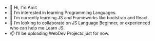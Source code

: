 - 👋 Hi, I’m Amit
- 👀 I’m interested in learning Programming Languages.
- 🌱 I’m currently learning JS and Frameworks like bootstrap and React.
- 💞️ I’m looking to collaborate on JS Language Beginner, or experienced who can help me Learn JS.
- 📫 I'll be uploading WebDev Projects just for now.

<!---
1Headhunterz/1Headhunterz is a ✨ special ✨ repository because its `README.md` (this file) appears on your GitHub profile.
You can click the Preview link to take a look at your changes.
---
